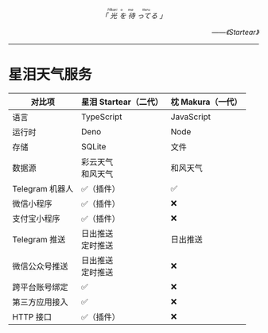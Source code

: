 <p style="text-align: center; font-style: italic" align="center"><i>「<ruby>
  光<rp>(</rp><rt>Hikari</rt><rp>)</rp>
  を<rp>(</rp><rt>o</rt><rp>)</rp>
  待<rp>(</rp><rt>ma</rt><rp>)</rp>
  ってる<rp>(</rp><rt>tteru</rt><rp>)</rp>
</ruby>」</i></p>

<p style="text-align: right; font-style: italic" align="right"><i>——《Startear》</i></p>

---

# 星泪天气服务

| 对比项 | 星泪 Startear（二代）| 枕 Makura（一代）|
| --- | --- | --- |
| 语言 | TypeScript | JavaScript |
| 运行时 | Deno | Node |
| 存储 | SQLite | 文件 |
| 数据源 | 彩云天气 <br> 和风天气 | 和风天气 |
| Telegram 机器人 | ✅（插件） | ✅ |
| 微信小程序 | ✅（插件） | ❌ |
| 支付宝小程序 | ✅（插件） | ❌ |
| Telegram 推送 | 日出推送 <br> 定时推送 | 日出推送 |
| 微信公众号推送 | 日出推送 <br> 定时推送 | ❌ |
| 跨平台账号绑定 | ✅ | ❌ |
| 第三方应用接入 | ✅ | ❌ |
| HTTP 接口 | ✅（插件）| ❌ |
